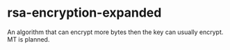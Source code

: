 # rsa-encryption-expanded
An algorithm that can encrypt more bytes then the key can usually encrypt. MT is planned.
